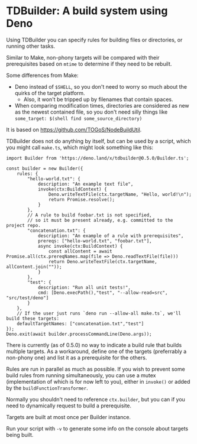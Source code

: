 # TDBuilder: A build system using Deno

Using TDBuilder you can specify rules for building files or directories,
or running other tasks.

Similar to Make, non-phony targets will be compared with their prerequisites
based on `mtime` to determine if they need to be rebuilt.

Some differences from Make:
- Deno instead of `$SHELL`, so you don't need to worry so much about the quirks of the target platform.
  - Also, it won't be tripped up by filenames that contain spaces.
- When comparing modification times, directories are considered as new as the newest contained file,
  so you don't need silly things like `some_target: $(shell find some_source_directory)`

It is based on https://github.com/TOGoS/NodeBuildUtil.

TDBuilder does not do anything by itself, but can be used by a script,
which you might call `make.ts`, which might look something like this:

```
import Builder from 'https://deno.land/x/tdbuilder@0.5.0/Builder.ts';

const builder = new Builder({
	rules: {
		"hello-world.txt": {
			description: "An example text file",
			invoke(ctx:BuildContext) {
				Deno.writeTextFile(ctx.targetName, "Hello, world!\n");
				return Promise.resolve();
			}
		},
		// A rule to build foobar.txt is not specified,
		// so it must be present already, e.g. committed to the project repo.
		"concatenation.txt": {
			description: "An example of a rule with prerequisites",
			prereqs: ["hello-world.txt", "foobar.txt"],
			async invoke(ctx:BuildContext) {
				const allContent = await Promise.all(ctx.prereqNames.map(file => Deno.readTextFile(file)))
				return Deno.writeTextFile(ctx.targetName, allContent.join(""));
			}
		},
		"test": {
			description: "Run all unit tests!",
			cmd: [Deno.execPath(),"test", "--allow-read=src", "src/test/deno"]
		}
	},
	// If the user just runs `deno run --allow-all make.ts`, we'll build these targets:
	defaultTargetNames: ["concatenation.txt","test"]
});
Deno.exit(await builder.processCommandLine(Deno.args));
```

There is currently (as of 0.5.0) no way to indicate a build rule that builds multiple targets.
As a workaround, define one of the targets (preferrably a non-phony one) and list it as a prerequisite for the others.

Rules are run in parallel as much as possible.
If you wish to prevent some build rules from running simultaneously,
you can use a mutex (implementation of which is for now left to you),
either in `invoke()` or added by the `buildFunctionTransformer`.

Normally you shouldn't need to reference `ctx.builder`,
but you can if you need to dynamically request to build a prerequisite.

Targets are built at most once per Builder instance.

Run your script with `-v` to generate some info on the console about targets being built.
